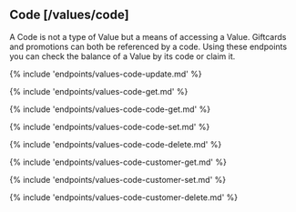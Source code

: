 ## Code [/values/code]

A Code is not a type of Value but a means of accessing a Value.  Giftcards and promotions can both be referenced by a code.  Using these endpoints you can check the balance of a Value by its code or claim it.

{% include 'endpoints/values-code-update.md' %}

{% include 'endpoints/values-code-get.md' %}

{% include 'endpoints/values-code-code-get.md' %}

{% include 'endpoints/values-code-code-set.md' %}

{% include 'endpoints/values-code-code-delete.md' %}

{% include 'endpoints/values-code-customer-get.md' %}

{% include 'endpoints/values-code-customer-set.md' %}

{% include 'endpoints/values-code-customer-delete.md' %}
